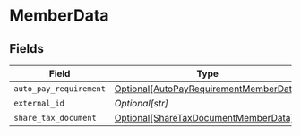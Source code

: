 # MemberData


## Fields

| Field                                                                                         | Type                                                                                          | Required                                                                                      | Description                                                                                   |
| --------------------------------------------------------------------------------------------- | --------------------------------------------------------------------------------------------- | --------------------------------------------------------------------------------------------- | --------------------------------------------------------------------------------------------- |
| `auto_pay_requirement`                                                                        | [Optional[AutoPayRequirementMemberData]](../../models/shared/autopayrequirementmemberdata.md) | :heavy_minus_sign:                                                                            | N/A                                                                                           |
| `external_id`                                                                                 | *Optional[str]*                                                                               | :heavy_minus_sign:                                                                            | N/A                                                                                           |
| `share_tax_document`                                                                          | [Optional[ShareTaxDocumentMemberData]](../../models/shared/sharetaxdocumentmemberdata.md)     | :heavy_minus_sign:                                                                            | N/A                                                                                           |